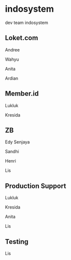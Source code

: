 # indosystem
dev team indosystem

## Loket.com

Andree

Wahyu

Anita

Ardian

## Member.id

Lukluk

Kresida

## ZB

Edy Senjaya

Sandhi

Henri

Lis

## Production Support

Lukluk

Kresida

Anita

Lis

## Testing

Lis
